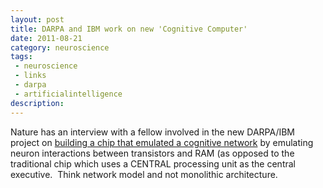 ```yaml
---
layout: post
title: DARPA and IBM work on new 'Cognitive Computer'
date: 2011-08-21
category: neuroscience
tags:
 - neuroscience
 - links
 - darpa
 - artificialintelligence
description: 
---
```


<p>Nature has an interview with a fellow involved in the new DARPA/IBM project on <a href="http://www.nature.com/news/2011/110818/full/news.2011.486.html" target="_blank">building a chip that emulated a cognitive network</a> by emulating neuron interactions between transistors and RAM (as opposed to the traditional chip which uses a CENTRAL processing unit as the central executive. &nbsp;Think network model and not monolithic architecture.</p>

